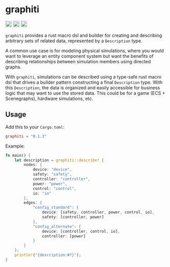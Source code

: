 # graphiti

[<img alt="github" src="https://img.shields.io/badge/github-matthewjberger/graphiti-8da0cb?style=for-the-badge&labelColor=555555&logo=github" height="20">](https://github.com/matthewjberger/graphiti)
[<img alt="crates.io" src="https://img.shields.io/crates/v/graphiti.svg?style=for-the-badge&color=fc8d62&logo=rust" height="20">](https://crates.io/crates/graphiti)
[<img alt="docs.rs" src="https://img.shields.io/badge/docs.rs-graphiti-66c2a5?style=for-the-badge&labelColor=555555&logo=docs.rs" height="20">](https://docs.rs/graphiti)

`graphiti` provides a rust macro dsl and builder for creating and describing
arbitrary sets of related data, represented by a `Description` type.

A common use case is for modeling physical simulations, where you would want to leverage an entity component system but want the benefits of describing relationships between simulation members using directed graphs.

With `graphiti`, simulations can be described using a type-safe rust macro dsl that drives a builder pattern constructing a final `Description` type. With this `Description`, the data is organized and easily accessible for business logic that may want to use the stored data. This could be for a game (ECS + Scenegraphs), hardware simulations, etc.

## Usage

Add this to your `Cargo.toml`:

```toml
graphiti = "0.1.3"
```

Example:

```rust
fn main() {
    let description = graphiti::describe! {
        nodes: {
            device: "device",
            safety: "safety",
            controller: "controller",
            power: "power",
            control: "control",
            io: "io"
        },
        edges: {
            "config_standard": {
                device: [safety, controller, power, control, io],
                safety: [controller, power]
            },
            "config_alternate": {
                device: [controller, control, io],
                controller: [power]
            }
        }
    };
    println!("{description:#?}");
}
```
